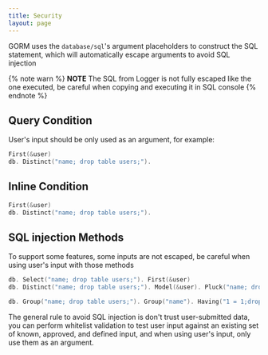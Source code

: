```yaml
---
title: Security
layout: page
---
```


GORM uses the `database/sql`'s argument placeholders to construct the SQL statement, which will automatically escape arguments to avoid SQL injection

{% note warn %}
**NOTE** The SQL from Logger is not fully escaped like the one executed, be careful when copying and executing it in SQL console
{% endnote %}

## Query Condition

User's input should be only used as an argument, for example:

```go
First(&user)
db. Distinct("name; drop table users;").
```

## Inline Condition

```go
First(&user)
db. Distinct("name; drop table users;").
```

## SQL injection Methods

To support some features, some inputs are not escaped, be careful when using user's input with those methods

```go
db. Select("name; drop table users;"). First(&user)
db. Distinct("name; drop table users;"). Model(&user). Pluck("name; drop table users;", &names)

db. Group("name; drop table users;"). Group("name"). Having("1 = 1;drop table users;").
```

The general rule to avoid SQL injection is don't trust user-submitted data, you can perform whitelist validation to test user input against an existing set of known, approved, and defined input, and when using user's input, only use them as an argument.
